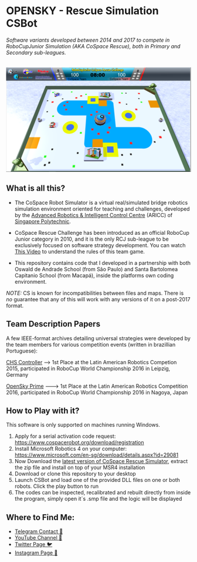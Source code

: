 # OPENSKY - Rescue Simulation CSBot
###### Software variants developed between 2014 and 2017 to compete in RoboCupJunior Simulation (AKA CoSpace Rescue), both in Primary and Secondary sub-leagues.

![thisisanimage](Pri_W2.png)

## What is all this?

- The CoSpace Robot Simulator is a virtual real/simulated bridge robotics simulation environment oriented for teaching and challenges, developed by the [Advanced Robotics & Intelligent Control Centre](http://www.robo-erectus.org/) (ARICC) of [Singapore Polytechnic](http://www.sp.edu.sg/).

- CoSpace Rescue Challenge has been introduced as an official RoboCup Junior category in 2010, and it is the only RCJ sub-league to be exclusively focused on software strategy development. You can watch [This Video](https://www.youtube.com/watch?v=DUlGHxyS614) to understand the rules of this team game.

- This repository contains code that I developed in a partnership with both Oswald de Andrade School (from São Paulo) and Santa Bartolomea Capitanio School (from Macapá), inside the platforms own coding environment.

*NOTE:* CS is known for incompatibilities between files and maps. There is *no* guarantee that any of this will work with any versions of it on a post-2017 format.

## Team Description Papers

A few IEEE-format archives detailing universal strategies were developed by the team members for various competition events (written in brazillian Portuguese):

[CHS Controller](http://sistemaolimpo.org/midias/uploads/f8409cfaa5211f89f25c9af680db65f5.pdf) --> 1st Place at the Latin American Robotics Competion 2015, participated in RoboCup World Championship 2016 in Leipzig, Germany

[OpenSky Prime](http://sistemaolimpo.org/midias/uploads/efb6c0975f7a15c687580f62b063180f.pdf) ---> 1st Place at the Latin American Robotics Competition 2016, participated in RoboCup World Championship 2016 in Nagoya, Japan

## How to Play with it?

This software is only supported on machines running Windows.

1. Apply for a serial activation code request: https://www.cospacerobot.org/download/registration
2. Install Microsoft Robotics 4 on your computer: https://www.microsoft.com/en-sg/download/details.aspx?id=29081
3. Now Download the [latest version of CoSpace Rescue Simulator](https://www.cospacerobot.org/download/cospace-rescue-download), extract the zip file and install on top of your MSR4 installation
4. Download or clone this repository to your desktop
5. Launch CSBot and load one of the provided DLL files on one or both robots. Click the play button to run
6. The codes can be inspected, recalibrated and rebuilt directly from inside the program, simply open it´s .smp file and the logic will be displayed 

## Where to Find Me:

* [Telegram Contact 🔵](https://t.me/mekhyw)
* [YouTube Channel 🔴](https://www.youtube.com/channel/UC3__YPhMGjytXUqRUmriQ8A?view_as=subscriber)
* [Twitter Page 🐦](https://twitter.com/MekhyW)
* [Instagram Page 📸](https://www.instagram.com/mekhy_w/)


